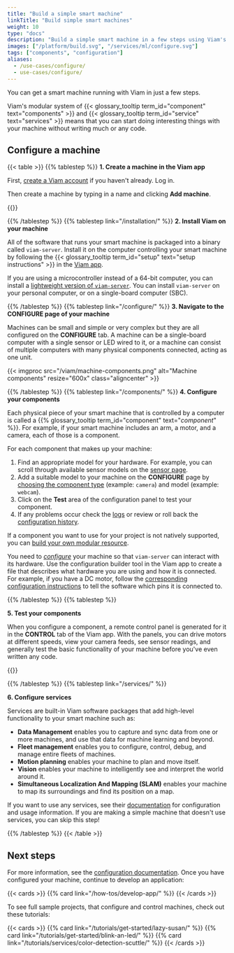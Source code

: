 ```yaml
---
title: "Build a simple smart machine"
linkTitle: "Build simple smart machines"
weight: 10
type: "docs"
description: "Build a simple smart machine in a few steps using Viam's modular system of components and services without writing much or any code."
images: ["/platform/build.svg", "/services/ml/configure.svg"]
tags: ["components", "configuration"]
aliases:
  - /use-cases/configure/
  - use-cases/configure/
---
```


You can get a smart machine running with Viam in just a few steps.

Viam's modular system of {{< glossary_tooltip term_id="component" text="components" >}} and {{< glossary_tooltip term_id="service" text="services" >}} means that you can start doing interesting things with your machine without writing much or any code.

## Configure a machine

{{< table >}}
{{% tablestep %}}
**1. Create a machine in the Viam app**

First, [create a Viam account](https://app.viam.com/) if you haven't already. Log in.

Then create a machine by typing in a name and clicking **Add machine**.

{{<imgproc src="/fleet/app-usage/create-machine.png" resize="600x" declaredimensions=true alt="The 'First Location' page on the Viam app with a new machine name in the New machine field and the Add machine button next to the field highlighted.">}}

{{% /tablestep %}}
{{% tablestep link="/installation/" %}}
**2. Install Viam on your machine**

All of the software that runs your smart machine is packaged into a binary called `viam-server`.
Install it on the computer controlling your smart machine by following the {{< glossary_tooltip term_id="setup" text="setup instructions" >}} in the [Viam app](https://app.viam.com/).

If you are using a microcontroller instead of a 64-bit computer, you can install a [lightweight version of `viam-server`](/installation/#install-viam-micro-server).
You can install `viam-server` on your personal computer, or on a single-board computer (SBC).

{{% /tablestep %}}
{{% tablestep link="/configure/" %}}
**3. Navigate to the CONFIGURE page of your machine**

Machines can be small and simple or very complex but they are all configured on the **CONFIGURE** tab.
A machine can be a single-board computer with a single sensor or LED wired to it, or a machine can consist of multiple computers with many physical components connected, acting as one unit.

<div>
{{< imgproc src="/viam/machine-components.png" alt="Machine components" resize="600x" class="aligncenter" >}}
</div>

{{% /tablestep %}}
{{% tablestep link="/components/" %}}
**4. Configure your components**

Each physical piece of your smart machine that is controlled by a computer is called a {{% glossary_tooltip term_id="component" text="_component_" %}}. For example, if your smart machine includes an arm, a motor, and a camera, each of those is a component.

For each component that makes up your machine:

1. Find an appropriate model for your hardware. For example, you can scroll through available sensor models on the [sensor page](/components/sensor/#available-models).
2. Add a suitable model to your machine on the **CONFIGURE** page by [choosing the component type](/configure/#components) (example: `camera`) and model (example: `webcam`).
3. Click on the **Test** area of the configuration panel to test your component.
4. If any problems occur check the [logs](/cloud/machines/#logs) or review or roll back the [configuration history](/cloud/machines/#configure).

If a component you want to use for your project is not natively supported, you can [build your own modular resource](/how-tos/create-module/).

You need to [_configure_](/configure/) your machine so that `viam-server` can interact with its hardware.
Use the configuration builder tool in the Viam app to create a file that describes what hardware you are using and how it is connected.
For example, if you have a DC motor, follow the [corresponding configuration instructions](/components/motor/gpio/) to tell the software which pins it is connected to.

{{% /tablestep %}}
{{% tablestep %}}

<!-- markdownlint-disable MD036 -->

**5. Test your components**

When you configure a component, a remote control panel is generated for it in the **CONTROL** tab of the Viam app.
With the panels, you can drive motors at different speeds, view your camera feeds, see sensor readings, and generally test the basic functionality of your machine before you've even written any code.

{{<gif webm_src="/fleet/control.webm" mp4_src="/fleet/control.mp4" alt="The Viam app Control tab with a control panel for each component. The panel for a DC motor is clicked, expanding to show power controls." max-width="400px" class="fill alignleft">}}

{{% /tablestep %}}
{{% tablestep link="/services/" %}}

**6. Configure services**

Services are built-in Viam software packages that add high-level functionality to your smart machine such as:

- **Data Management** enables you to capture and sync data from one or more machines, and use that data for machine learning and beyond.
- **Fleet management** enables you to configure, control, debug, and manage entire fleets of machines.
- **Motion planning** enables your machine to plan and move itself.
- **Vision** enables your machine to intelligently see and interpret the world around it.
- **Simultaneous Localization And Mapping (SLAM)** enables your machine to map its surroundings and find its position on a map.

If you want to use any services, see their [documentation](/services/) for configuration and usage information.
If you are making a simple machine that doesn't use services, you can skip this step!

{{% /tablestep %}}
{{< /table >}}

## Next steps

For more information, see the [configuration documentation](/configure/).
Once you have configured your machine, continue to develop an application:

{{< cards >}}
{{% card link="/how-tos/develop-app/" %}}
{{< /cards >}}

To see full sample projects, that configure and control machines, check out these tutorials:

{{< cards >}}
{{% card link="/tutorials/get-started/lazy-susan/" %}}
{{% card link="/tutorials/get-started/blink-an-led/" %}}
{{% card link="/tutorials/services/color-detection-scuttle/" %}}
{{< /cards >}}
